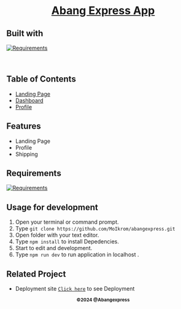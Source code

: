 <h1 align="center"><u> Abang Express App</u></h1>
<p align="left">
<h2>Built with</h2>
</p>

[![Requirements](https://skillicons.dev/icons?i=react,nextjs)](https://skillicons.dev)

<br>

## Table of Contents

- [Landing Page](#introduction)
- [Dashboard](#features)
- [Profile](#requirements)

## Features

- Landing Page
- Profile
- Shipping

## Requirements

[![Requirements](https://skillicons.dev/icons?i=figma,nextjs,vscode,vercel)](https://skillicons.dev)

## Usage for development

1. Open your terminal or command prompt.
2. Type `git clone https://github.com/MoIkrom/abangexpress.git`
3. Open folder with your text editor.
4. Type `npm install` to install Depedencies.
5. Start to edit and development.
5. Type `npm run dev` to run application in localhost .

## Related Project

- Deployment site [`Click here`](https://abangexpress.vercel.app/) to see Deployment

<p align="center"><sub><b>&copy;2024 @Abangexpress</b></sub></p>